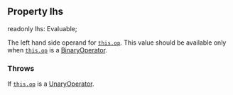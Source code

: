 ## Property lhs

<declaration>

<flag class="readonly">readonly</flag> lhs: Evaluable;

</declaration>

The left hand side operand for [`this.op`](reference/v/0.2.1/core/definitions/Expression/op).
This value should be available only when [`this.op`](reference/v/0.2.1/core/definitions/Expression/op)
is a [BinaryOperator](reference/v/0.2.1/core/operators/BinaryOperator).

### Throws
 If [`this.op`](reference/v/0.2.1/core/definitions/Expression/op) is a
 [UnaryOperator](reference/v/0.2.1/core/operators/UnaryOperator).